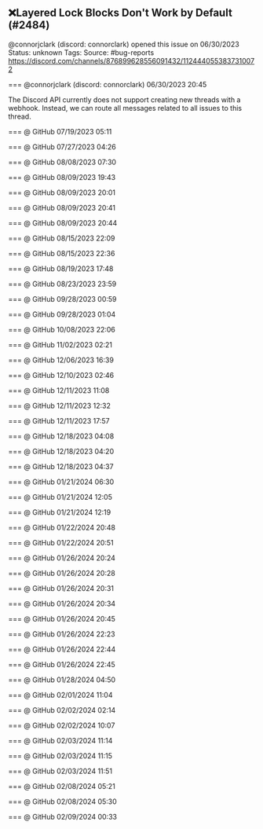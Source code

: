 ## ❌Layered Lock Blocks Don't Work by Default (#2484)
@connorjclark (discord: connorclark) opened this issue on 06/30/2023
Status: unknown
Tags: 
Source: #bug-reports https://discord.com/channels/876899628556091432/1124440553837310072


=== @connorjclark (discord: connorclark) 06/30/2023 20:45

The Discord API currently does not support creating new threads with a webhook. Instead, we can route all messages related to all issues to this thread.

=== @ GitHub 07/19/2023 05:11




=== @ GitHub 07/27/2023 04:26



=== @ GitHub 08/08/2023 07:30




=== @ GitHub 08/09/2023 19:43



=== @ GitHub 08/09/2023 20:01



=== @ GitHub 08/09/2023 20:41



=== @ GitHub 08/09/2023 20:44



=== @ GitHub 08/15/2023 22:09



=== @ GitHub 08/15/2023 22:36




=== @ GitHub 08/19/2023 17:48



=== @ GitHub 08/23/2023 23:59



=== @ GitHub 09/28/2023 00:59



=== @ GitHub 09/28/2023 01:04



=== @ GitHub 10/08/2023 22:06




=== @ GitHub 11/02/2023 02:21



=== @ GitHub 12/06/2023 16:39





=== @ GitHub 12/10/2023 02:46




=== @ GitHub 12/11/2023 11:08



=== @ GitHub 12/11/2023 12:32



=== @ GitHub 12/11/2023 17:57



=== @ GitHub 12/18/2023 04:08



=== @ GitHub 12/18/2023 04:20



=== @ GitHub 12/18/2023 04:37



=== @ GitHub 01/21/2024 06:30



=== @ GitHub 01/21/2024 12:05



=== @ GitHub 01/21/2024 12:19



=== @ GitHub 01/22/2024 20:48




=== @ GitHub 01/22/2024 20:51




=== @ GitHub 01/26/2024 20:24



=== @ GitHub 01/26/2024 20:28



=== @ GitHub 01/26/2024 20:31



=== @ GitHub 01/26/2024 20:34



=== @ GitHub 01/26/2024 20:45



=== @ GitHub 01/26/2024 22:23



=== @ GitHub 01/26/2024 22:44



=== @ GitHub 01/26/2024 22:45



=== @ GitHub 01/28/2024 04:50



=== @ GitHub 02/01/2024 11:04



=== @ GitHub 02/02/2024 02:14



=== @ GitHub 02/02/2024 10:07



=== @ GitHub 02/03/2024 11:14



=== @ GitHub 02/03/2024 11:15



=== @ GitHub 02/03/2024 11:51



=== @ GitHub 02/08/2024 05:21



=== @ GitHub 02/08/2024 05:30




=== @ GitHub 02/09/2024 00:33

